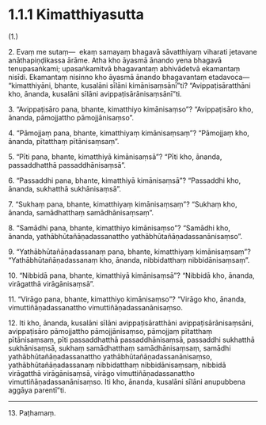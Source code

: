 # 1.1.1 Kimatthiyasutta

(1.)

2\. Evaṃ me sutaṃ—  ekaṃ samayaṃ bhagavā sāvatthiyaṃ viharati jetavane anāthapiṇḍikassa ārāme. Atha kho āyasmā ānando yena bhagavā tenupasaṅkami; upasaṅkamitvā bhagavantaṃ abhivādetvā ekamantaṃ nisīdi. Ekamantaṃ nisinno kho āyasmā ānando bhagavantaṃ etadavoca—  “kimatthiyāni, bhante, kusalāni sīlāni kimānisaṃsānī”ti? “Avippaṭisāratthāni kho, ānanda, kusalāni sīlāni avippaṭisārānisaṃsānī”ti.

3\. “Avippaṭisāro pana, bhante, kimatthiyo kimānisaṃso”? “Avippaṭisāro kho, ānanda, pāmojjattho pāmojjānisaṃso”.

4\. “Pāmojjaṃ pana, bhante, kimatthiyaṃ kimānisaṃsaṃ”? “Pāmojjaṃ kho, ānanda, pītatthaṃ pītānisaṃsaṃ”.

5\. “Pīti pana, bhante, kimatthiyā kimānisaṃsā”? “Pīti kho, ānanda, passaddhatthā passaddhānisaṃsā”.

6\. “Passaddhi pana, bhante, kimatthiyā kimānisaṃsā”? “Passaddhi kho, ānanda, sukhatthā sukhānisaṃsā”.

7\. “Sukhaṃ pana, bhante, kimatthiyaṃ kimānisaṃsaṃ”? “Sukhaṃ kho, ānanda, samādhatthaṃ samādhānisaṃsaṃ”.

8\. “Samādhi pana, bhante, kimatthiyo kimānisaṃso”? “Samādhi kho, ānanda, yathābhūtañāṇadassanattho yathābhūtañāṇadassanānisaṃso”.

9\. “Yathābhūtañāṇadassanaṃ pana, bhante, kimatthiyaṃ kimānisaṃsaṃ”? “Yathābhūtañāṇadassanaṃ kho, ānanda, nibbidatthaṃ nibbidānisaṃsaṃ”.

10\. “Nibbidā pana, bhante, kimatthiyā kimānisaṃsā”? “Nibbidā kho, ānanda, virāgatthā virāgānisaṃsā”.

11\. “Virāgo pana, bhante, kimatthiyo kimānisaṃso”? “Virāgo kho, ānanda, vimuttiñāṇadassanattho vimuttiñāṇadassanānisaṃso.

12\. Iti kho, ānanda, kusalāni sīlāni avippaṭisāratthāni avippaṭisārānisaṃsāni, avippaṭisāro pāmojjattho pāmojjānisaṃso, pāmojjaṃ pītatthaṃ pītānisaṃsaṃ, pīti passaddhatthā passaddhānisaṃsā, passaddhi sukhatthā sukhānisaṃsā, sukhaṃ samādhatthaṃ samādhānisaṃsaṃ, samādhi yathābhūtañāṇadassanattho yathābhūtañāṇadassanānisaṃso, yathābhūtañāṇadassanaṃ nibbidatthaṃ nibbidānisaṃsaṃ, nibbidā virāgatthā virāgānisaṃsā, virāgo vimuttiñāṇadassanattho vimuttiñāṇadassanānisaṃso. Iti kho, ānanda, kusalāni sīlāni anupubbena aggāya parentī”ti.

---

13\. Paṭhamaṃ.

